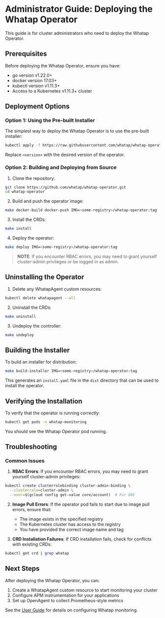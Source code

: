 # Administrator Guide: Deploying the Whatap Operator

This guide is for cluster administrators who need to deploy the Whatap Operator.

## Prerequisites

Before deploying the Whatap Operator, ensure you have:

- go version v1.22.0+
- docker version 17.03+
- kubectl version v1.11.3+
- Access to a Kubernetes v1.11.3+ cluster

## Deployment Options

### Option 1: Using the Pre-built Installer

The simplest way to deploy the Whatap Operator is to use the pre-built installer:

```sh
kubectl apply -f https://raw.githubusercontent.com/whatap/whatap-operator/<version>/dist/install.yaml
```

Replace `<version>` with the desired version of the operator.

### Option 2: Building and Deploying from Source

1. Clone the repository:

```sh
git clone https://github.com/whatap/whatap-operator.git
cd whatap-operator
```

2. Build and push the operator image:

```sh
make docker-build docker-push IMG=<some-registry>/whatap-operator:tag
```

3. Install the CRDs:

```sh
make install
```

4. Deploy the operator:

```sh
make deploy IMG=<some-registry>/whatap-operator:tag
```

> **NOTE**: If you encounter RBAC errors, you may need to grant yourself cluster-admin privileges or be logged in as admin.

## Uninstalling the Operator

1. Delete any WhatapAgent custom resources:

```sh
kubectl delete whatapagent --all
```

2. Uninstall the CRDs:

```sh
make uninstall
```

3. Undeploy the controller:

```sh
make undeploy
```

## Building the Installer

To build an installer for distribution:

```sh
make build-installer IMG=<some-registry>/whatap-operator:tag
```

This generates an `install.yaml` file in the `dist` directory that can be used to install the operator.

## Verifying the Installation

To verify that the operator is running correctly:

```sh
kubectl get pods -n whatap-monitoring
```

You should see the Whatap Operator pod running.

## Troubleshooting

### Common Issues

1. **RBAC Errors**: If you encounter RBAC errors, you may need to grant yourself cluster-admin privileges:

```sh
kubectl create clusterrolebinding cluster-admin-binding \
  --clusterrole=cluster-admin \
  --user=$(gcloud config get-value core/account)  # For GKE
```

2. **Image Pull Errors**: If the operator pod fails to start due to image pull errors, ensure that:
   - The image exists in the specified registry
   - The Kubernetes cluster has access to the registry
   - You have provided the correct image name and tag

3. **CRD Installation Failures**: If CRD installation fails, check for conflicts with existing CRDs:

```sh
kubectl get crd | grep whatap
```

## Next Steps

After deploying the Whatap Operator, you can:

1. Create a WhatapAgent custom resource to start monitoring your cluster
2. Configure APM instrumentation for your applications
3. Set up OpenAgent to collect Prometheus-style metrics

See the [User Guide](user-guide.md) for details on configuring Whatap monitoring.